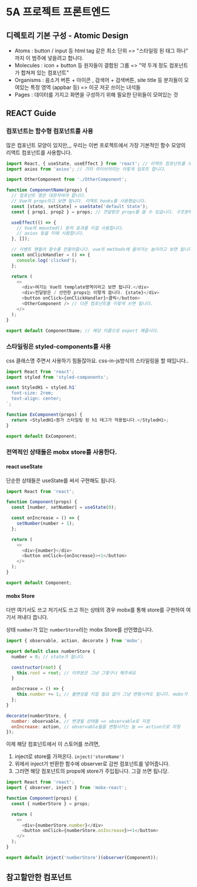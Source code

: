 # 5A 프로젝트 프론트엔드

## 디렉토리 기본 구성 - Atomic Design

- Atoms : button / input 등 html tag 같은 최소 단위 => "스타일링 된 태그 하나" 까지 이 범주에 넣을려고 합니다.
- Molecules : icon + button 등 원자들이 결합된 그룹 => "약 두개 정도 컴포넌트가 합쳐져 있는 컴포넌트"
- Organisms : 음소거 버튼 + 아이콘 , 검색어 + 검색버튼, site title 등 분자들이 모여있는 특정 영역 (appbar 등) => 이곳 저곳 쓰이는 녀석들
- Pages : 데이터를 가지고 화면을 구성하기 위해 필요한 단위들이 모여있는 것

## REACT Guide

### 컴포넌트는 함수형 컴포넌트를 사용

많은 컴포넌트 모양이 있지만,,, 우리는 이번 프로젝트에서 가장 기본적인 함수 모양의 리액트 컴포넌트를 사용합니다.

```js
import React, { useState, useEffect } from 'react'; // 리액트 컴포넌트를 쓰려면 이건 무조건 임포트 해주세요
import axios from 'axios'; // 기타 라이브러리는 이렇게 임포트 합니다.

import OtherComponent from './OtherComponent';

function ComponentName(props) {
  // 컴포넌트 명은 대문자여야 합니다.
  // Vue의 props라고 보면 됩니다. 리액트 hooks를 사용했습니다.
  const [state, setState] = useState('default State');
  const { prop1, prop2 } = props; // 전달받은 props를 쓸 수 있습니다. 구조분해 할당 문법을 썼습니다. https://developer.mozilla.org/ko/docs/Web/JavaScript/Reference/Operators/Destructuring_assignment

  useEffect(() => {
    // Vue의 mounted() 등의 효과를 이걸 사용합니다.
    // axios 등을 이때 사용합니다.
  }, []);

  // 이벤트 핸들러 함수를 만들어줍니다. vue의 methods에 들어가는 놈이라고 보면 됩니다.
  const onClickHandler = () => {
    console.log('clicked');
  };

  return (
    <>
      <div>여기는 Vue의 template영역이라고 보면 됩니다.</div>
      <div>전달받은 / 선언한 props는 이렇게 씁니다. {state}</div>
      <button onClick={onClickHandler}>클릭</button>
      <OtherComponent /> // 다른 컴포넌트를 이렇게 쓰면 됩니다.
    </>
  );
}

export default ComponentName; // 해당 이름으로 export 해줍시다.
```

### 스타일링은 styled-components를 사용

css 클래스명 주면서 사용하기 힘들잖아요. css-in-js방식의 스타일링을 할 때입니다..

```js
import React from 'react';
import styled from 'styled-components';

const StyledH1 = styled.h1`
  font-size: 2rem;
  text-align: center;
`;

function ExComponent(props) {
  return <StyledH1>뭔가 스타일링 된 h1 태그가 적용됩니다.</StyledH1>;
}

export default ExComponent;
```

### 전역적인 상태들은 mobx store를 사용한다.

#### react useState

단순한 상태들은 useState를 써서 구현해도 됩니다.

```js
import React from 'react';

function Component(props) {
  const [number, setNumber] = useState(0);

  const onIncrease = () => {
    setNumber(number + 1);
  };

  return (
    <>
      <div>{number}</div>
      <button onClick={onIncrease}>+1</button>
    </>
  );
}

export default Component;
```

#### mobx Store

다만 여기서도 쓰고 저기서도 쓰고 하는 상태의 경우 mobx를 통해 store를 구현하여 여기서 꺼내다 씁니다.

상태 `number`가 있는 `numberStore`라는 mobx Store를 선언했습니다.

```js
import { observable, action, decorate } from 'mobx';

export default class numberStore {
  number = 0; // state가 됩니다.

  constructor(root) {
    this.root = root; // 이부분은 그냥 그렇구나 해주세요
  }

  onIncrease = () => {
    this.number += 1; // 불변성을 지킬 필요 없이 그냥 변형시켜도 됩니다. mobx가 알아서 해쥽니다
  };
}

decorate(numberStore, {
  number: observable, // 변경될 상태들 => observable로 지정
  onIncrease: action, // observable들을 변형시키는 놈 => action으로 지정
});
```

이제 해당 컴포넌트에서 이 스토어를 쓰려면,

1. inject로 store를 가져온다. `inject('storeName')`
2. 위에서 inject가 반환한 함수에 observer로 감싼 컴포넌트를 넣어줍니다.
3. 그러면 해당 컴포넌트의 props에 store가 주입됩니다. 그걸 쓰면 됩니당.

```js
import React from 'react';
import { observer, inject } from 'mobx-react';

function Component(props) {
  const { numberStore } = props;

  return (
    <>
      <div>{numberStore.number}</div>
      <button onClick={numberStore.onIncrease}>+1</button>
    </>
  );
}

export default inject('numberStore')(observer(Component));
```

## 참고할만한 컴포넌트

